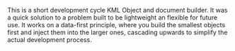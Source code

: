 This is a short development cycle KML Object and document builder. It was a quick solution to a problem built to be lightweight an flexible for future use. It works on a data-first principle, where you build the smallest objects first and inject them into the larger ones, cascading upwards to simplify the actual development process.
